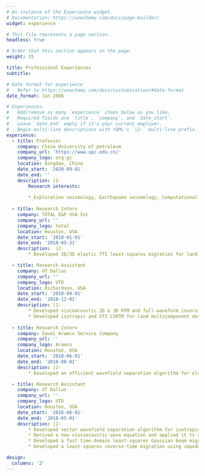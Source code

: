 ```yaml
---
# An instance of the Experience widget.
# Documentation: https://wowchemy.com/docs/page-builder/
widget: experience

# This file represents a page section.
headless: true

# Order that this section appears on the page.
weight: 15

title: Professional Experiences
subtitle:

# Date format for experience
#   Refer to https://wowchemy.com/docs/customization/#date-format
date_format: Jan 2006

# Experiences.
#   Add/remove as many `experience` items below as you like.
#   Required fields are `title`, `company`, and `date_start`.
#   Leave `date_end` empty if it's your current employer.
#   Begin multi-line descriptions with YAML's `|2-` multi-line prefix.
experience:
  - title: Professor
    company: China University of petroleum
    company_url: 'https://www.upc.edu.cn/'
    company_logo: org-gc
    location: Qingdao, China
    date_start: '2020-09-01'
    date_end: ''
    description: |2-
        Research interests:
        
        * Exploration seismology, Earthquake seismology, Computational seismology
        
  - title: Research Intern
    company: TOTAL E&P USA Inc
    company_url: ''
    company_logo: total
    location: Houston, USA
    date_start: '2018-01-01'
    date_end: '2018-05-31'
    description:  |2-
        * Developed 2D/3D elastic TTI least-squares migration for land multicomponent and marine streamer data

  - title: Research Assistant
    company: UT Dallas
    company_url: ''
    company_logo: UTD
    location: Richardson, USA
    date_start: '2018-09-01'
    date_end: '2018-12-01'
    description: |2-        
        * Developed viscoacoustic 2D & 3D RTM and full-waveform inversion
        * Developed isotropic and VTI LSRTM for land multicomponent data
  
  - title: Research Intern
    company: Saudi Aramco Service Company
    company_url: ''
    company_logo: Aramco
    location: Houston, USA
    date_start: '2018-06-01'
    date_end: '2018-08-01'
    description: |2-
        * Developed an efficient wavefield separation algorithm for elastic VTI and TTI media

  - title: Research Assistant
    company: UT Dallas
    company_url: ''
    company_logo: UTD
    location: Houston, USA
    date_start: '2016-08-01'
    date_end: '2018-05-01'
    description: |2-
        * Developed vector wavefield separation algorithm for isotropic elastic RTM
        * Derived a new viscoacoustic wave equation and applied it to seismic modeling
        * Developed a fast time-domain least-squares Gaussian beam migration
        * Developed a least-squares reverse-time migration using impedance kernel

design:
  columns: '2'
---
```

